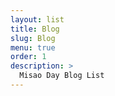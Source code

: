 ```yaml
---
layout: list
title: Blog
slug: Blog
menu: true
order: 1
description: >
  Misao Day Blog List
---
```

